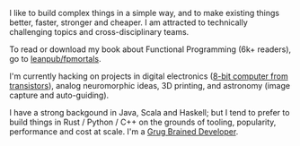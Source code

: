 I like to build complex things in a simple way, and to make existing things better, faster, stronger and cheaper. I am attracted to technically challenging topics and cross-disciplinary teams.

To read or download my book about Functional Programming (6k+ readers), go to [leanpub/fpmortals](https://leanpub.com/fpmortals).

I'm currently hacking on projects in digital electronics ([8-bit computer from transistors](https://www.youtube.com/playlist?list=PLowKtXNTBypGqImE405J2565dvjafglHU)), analog neuromorphic ideas, 3D printing, and astronomy (image capture and auto-guiding).

I have a strong backgound in Java, Scala and Haskell; but I tend to prefer to build things in Rust / Python / C++ on the grounds of tooling, popularity, performance and cost at scale. I'm a [Grug Brained Developer](https://grugbrain.dev/).
